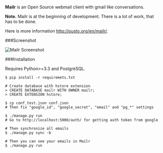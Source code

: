 **Mailr** is an Open Source webmail client with gmail like conversations.

**Note.** Mailr is at the beginning of development. There is a lot of work, that has to be 
done.

Here is more information http://pusto.org/en/mailr/.

###Screenshot

![Mailr Screenshot](http://pusto.org/en/mailr/screenshot-s.png)

###Installation

Requires Python>=3.3 and PostgreSQL.

```
$ pip install -r requiremets.txt

# Create database with hstore extension
> CREATE DATABASE mailr WITH OWNER mailr;
> CREATE EXTENSION hstore;

$ cp conf_test.json conf.json
# Then fix "google_id", "google_secret", "email" and "pg_*" settings

$ ./manage.py run
# Go to http://localhost:5000/auth/ for getting auth token from google

# Then synchronize all emails
$ ./manage.py sync -b

# Then you can see your emails in Mailr
$ ./manage.py run
```
